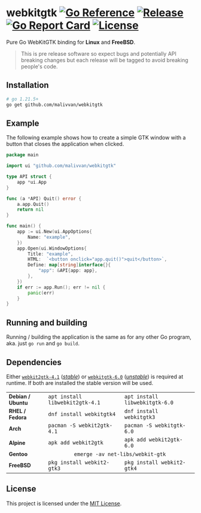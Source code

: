 # webkitgtk [![Go Reference](https://pkg.go.dev/badge/github.com/malivvan/webkitgtk.svg)](https://pkg.go.dev/github.com/malivvan/webkitgtk) [![Release](https://img.shields.io/github/v/release/malivvan/webkitgtk.svg?sort=semver)](https://github.com/malivvan/webkitgtk/releases/latest) [![Go Report Card](https://goreportcard.com/badge/github.com/malivvan/webkitgtk)](https://goreportcard.com/report/github.com/malivvan/webkitgtk) [![License](https://img.shields.io/badge/license-MIT-blue.svg)](LICENSE)
Pure Go WebKitGTK binding for **Linux** and **FreeBSD**.

> This is pre release software so expect bugs and potentially API breaking changes
> but each release will be tagged to avoid breaking people's code.

## Installation

```sh
# go 1.21.5+
go get github.com/malivvan/webkitgtk
```

## Example
The following example shows how to create a simple GTK window with a button that closes the application when clicked.
```go
package main

import ui "github.com/malivvan/webkitgtk"

type API struct {
	app *ui.App
}

func (a *API) Quit() error {
	a.app.Quit()
	return nil
}

func main() {
	app := ui.New(ui.AppOptions{
		Name: "example",
	})
	app.Open(ui.WindowOptions{
		Title: "example",
		HTML:  `<button onclick="app.quit()">quit</button>`,
		Define: map[string]interface{}{
			"app": &API{app: app},
		},
	})
	if err := app.Run(); err != nil {
		panic(err)
	}
}
```
## Running and building

Running / building the application is the same as for any other Go program, aka. just `go run` and `go build`.

## Dependencies
Either
[`webkit2gtk-4.1`](https://pkgs.org/search/?q=webkit2gtk-4.1&on=name)
([*stable*](https://webkitgtk.org/reference/webkit2gtk/stable/)) or
[`webkitgtk-6.0`](https://pkgs.org/search/?q=webkitgtk-6.0&on=name)
([*unstable*](https://webkitgtk.org/reference/webkitgtk/unstable/index.html))
is required at runtime. If both are installed the stable version will be used.

<table>
  <tr>
    <td style="font-size: 14px;font-weight: bold;">Debian / Ubuntu</td>
    <td><code>apt install libwebkit2gtk-4.1</code></td>
    <td><code>apt install libwebkitgtk-6.0</code></td>
  </tr>
    <tr>
        <td style="font-size: 14px;font-weight: bold;">RHEL / Fedora</td>
        <td><code>dnf install webkitgtk4</code></td>
        <td><code>dnf install webkitgtk3</code></td>
    </tr>
    <tr>
        <td style="font-size: 14px;font-weight: bold;">Arch</td>
        <td><code>pacman -S webkit2gtk-4.1</code></td>
        <td><code>pacman -S webkitgtk-6.0</code></td>
    </tr>
    <tr>
        <td style="font-size: 14px;font-weight: bold;">Alpine</td>
        <td><code>apk add webkit2gtk</code></td>
        <td><code>apk add webkit2gtk-6.0</code></td>
    </tr>
    <tr>
        <td style="font-size: 14px;font-weight: bold;">Gentoo</td>
        <td colspan="2" align="center"><code style="margin:0px;padding:2px">emerge -av net-libs/webkit-gtk</code></td>
    </tr>
    <tr>
        <td style="font-size: 14px;font-weight: bold;">FreeBSD</td>
        <td><code>pkg install webkit2-gtk3</code></td>
        <td><code>pkg install webkit2-gtk4</code></td>
    </tr>
</table>

## License
This project is licensed under the [MIT License](LICENSE).